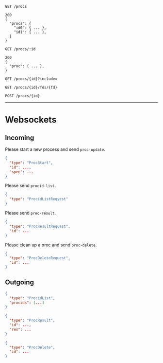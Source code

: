 
```
GET /procs

200
{
  "procs": {
    "id0": { ... },
    "id1": { ... },
  }
}
```

```
GET /procs/:id

200
{
  "proc": { ... },
}
```

```
GET /procs/{id}?include=
```

```
GET /procs/{id}/fds/{fd}
```

```
POST /procs/{id}
```

---

# Websockets

## Incoming

Please start a new process and send `proc-update`.
```json
{
  "type": "ProcStart",
  "id": ...,
  "spec": ...
}
```

Please send `procid-list`.
```json
{
  "type": "ProcidListReqyest"
}
```

Please send `proc-result`.
```json
{
  "type": "ProcResultRequest",
  "id": ...
}
```

Please clean up a proc and send `proc-delete`.
```json
{
  "type": "ProcDeleteRequest",
  "id": ...
}
```



## Outgoing

```json
{
  "type": "ProcidList",
  "procids": [...]
}
```

```json
{
  "type": "ProcResult",
  "id": ...,
  "res": ...
}
```

```json
{
  "type": "ProcDelete",
  "id": ...
}
```

